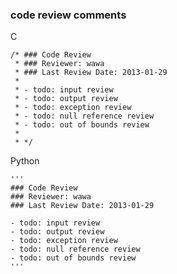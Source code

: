 ### code review comments

C

    /* ### Code Review
     * ### Reviewer: wawa
     * ### Last Review Date: 2013-01-29
     *
     * - todo: input review
     * - todo: output review 
     * - todo: exception review 
     * - todo: null reference review
     * - todo: out of bounds review 
     *
     * */

Python

    '''
    ### Code Review
    ### Reviewer: wawa
    ### Last Review Date: 2013-01-29

    - todo: input review
    - todo: output review 
    - todo: exception review 
    - todo: null reference review
    - todo: out of bounds review 
    '''
